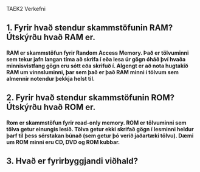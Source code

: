 TAEK2
Verkefni

## 1. Fyrir hvað stendur skammstöfunin RAM?  Útskýrðu hvað RAM er.
#### RAM er skammstöfun fyrir Random Access Memory. Það er tölvuminni sem tekur jafn langan tíma að skrifa í eða lesa úr gögn óháð því hvaða minnisvistfang gögn eru sótt eða skrifuð í. Algengt er að nota hugtakið RAM um vinnsluminni, þar sem það er það RAM minni í tölvum sem almennir notendur þekkja helst til.
## 2. Fyrir hvað stendur skammstöfunin ROM? Útskýrðu hvað ROM er.
#### Rom er skammstöfun fyrir read-only memory. ROM er tölvuminni sem tölva getur einungis lesið. Tölva getur ekki skrifað gögn í lesminni heldur þarf til þess sérstakan búnað (sem getur þó verið jaðartæki tölvu). Dæmi um ROM minni eru CD, DVD og ROM kubbar.
## 3. Hvað er fyrirbyggjandi viðhald?
